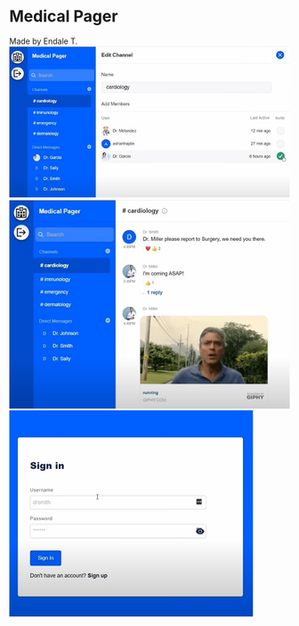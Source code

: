 # Medical Pager

Made by Endale T.
![App front](/Medical1.png)
![App front](/Medical2.png)
![App front](/Medical3.png)
